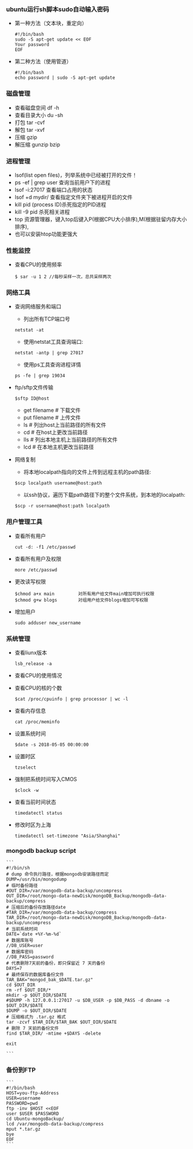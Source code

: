 ### ubuntu运行sh脚本sudo自动输入密码
+ 第一种方法（文本块，重定向）
    ```
    #!/bin/bash
    sudo -S apt-get update << EOF 
    Your password
    EOF
    ```
+ 第二种方法（使用管道）
    ```
    #!/bin/bash
    echo password | sudo -S apt-get update
    ```
### 磁盘管理
+ 查看磁盘空间 df -h
+ 查看目录大小 du -sh
+ 打包 tar -cvf
+ 解包 tar -xvf
+ 压缩 gzip
+ 解压缩 gunzip bzip
### 进程管理
+ lsof(list open files)，列举系统中已经被打开的文件！
+ ps -ef | grep user 查询当前用户下的进程
+ lsof -i:27017 查看端口占用的状态
+ lsof +d mydir/ 查看指定文件夹下被进程开启的文件
+ kill pid (process ID)杀死指定的PID进程
+ kill -9 pid 杀死相关进程
+ top 资源管理器，键入top后键入P(根据CPU大小排序),M(根据驻留内存大小排序),
+ 也可以安装htop功能更强大
### 性能监控
+ 查看CPU的使用频率
    ```
    $ sar -u 1 2 //每秒采样一次，总共采样两次
    ```
### 网络工具
+ 查询网络服务和端口
    + 列出所有TCP端口号
    ```
    netstat -at
    ```
    + 使用netstat工具查询端口:
     ```
     netstat -antp | grep 27017
     ```
    + 使用ps工具查询进程详情
    ```
    ps -fe | grep 19034
    ```
+ ftp/sftp文件传输
    ```
    $sftp ID@host
    ```
    + get filename # 下载文件
    + put filename # 上传文件
    + ls # 列出host上当前路径的所有文件
    + cd # 在host上更改当前路径
    + lls # 列出本地主机上当前路径的所有文件
    + lcd # 在本地主机更改当前路径
    
+ 网络复制
    + 将本地localpath指向的文件上传到远程主机的path路径:
    ```
    $scp localpath username@host:path
    ```
    + 以ssh协议，遍历下载path路径下的整个文件系统，到本地的localpath:

    ```
    $scp -r username@host:path localpath
    ```
### 用户管理工具
+ 查看所有用户
    ```
    cut -d: -f1 /etc/passwd
    ```
+ 查看所有用户及权限
    ```
    more /etc/passwd
    ```
+ 更改读写权限
    ```
    $chmod a+x main         对所有用户给文件main增加可执行权限
    $chmod g+w blogs        对组用户给文件blogs增加可写权限
    ```
+ 增加用户
    ```
    sudo adduser new_username
    ```
### 系统管理
+ 查看liunx版本
    ```
    lsb_release -a
    ```
+ 查看CPU的使用情况

+ 查看CPU的核的个数
    ```
    $cat /proc/cpuinfo | grep processor | wc -l
    ```
+ 查看内存信息

    ```
    cat /proc/meminfo
    ```
+ 设置系统时间

    ```
    $date -s 2018-05-05 00:00:00
    ```
+ 设置时区
    ```
    tzselect
    ```
+ 强制把系统时间写入CMOS
    ```
    $clock -w
    ```
+ 查看当前时间状态
    ```
    timedatectl status
    ```
+ 修改时区为上海

    ```
    timedatectl set-timezone "Asia/Shanghai"
    ```
### mongodb backup script
    ```
    #!/bin/sh
    # dump 命令执行路径，根据mongodb安装路径而定
    DUMP=/usr/bin/mongodump
    # 临时备份路径
    #OUT_DIR=/var/mongodb-data-backup/uncompress
    OUT_DIR=/root/mongo-data-newDisk/mongoDB_Backup/mongodb-data-backup/compress
    # 压缩后的备份存放路径date
    #TAR_DIR=/var/mongodb-data-backup/compress
    TAR_DIR=/root/mongo-data-newDisk/mongoDB_Backup/mongodb-data-backup/uncompress
    # 当前系统时间
    DATE=`date +%Y-%m-%d`
    # 数据库账号
    //DB_USER=user
    # 数据库密码
    //DB_PASS=password
    # 代表删除7天前的备份，即只保留近 7 天的备份
    DAYS=7
    # 最终保存的数据库备份文件
    TAR_BAK="mongod_bak_$DATE.tar.gz"
    cd $OUT_DIR
    rm -rf $OUT_DIR/*
    mkdir -p $OUT_DIR/$DATE
    #$DUMP -h 127.0.0.1:27017 -u $DB_USER -p $DB_PASS -d dbname -o $OUT_DIR/$DATE
    $DUMP -o $OUT_DIR/$DATE
    # 压缩格式为 .tar.gz 格式
    tar -zcvf $TAR_DIR/$TAR_BAK $OUT_DIR/$DATE
    # 删除 7 天前的备份文件
    find $TAR_DIR/ -mtime +$DAYS -delete

    exit

    ```
### 备份到FTP
    ```
    #!/bin/bash           
    HOST=you-ftp-Address                   
    USER=username                    
    PASSWORD=pwd                    
    ftp -inv $HOST <<EOF            
    user $USER $PASSWORD
    cd Ubuntu-mongoBackup/					
    lcd /var/mongodb-data-backup/compress             
    mput *.tar.gz                     
    bye                     
    EOF
    ```